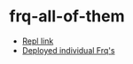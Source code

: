 # frq-all-of-them
- [Repl link](https://replit.com/@WilliamCherres/frq-all-of-them#Main.java)
- [Deployed individual Frq's](https://movietalk.nighthawkcodingsociety.com/billyfrq)
